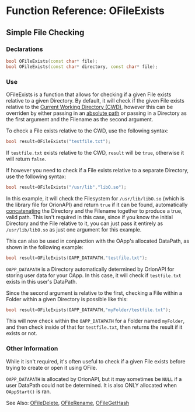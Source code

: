# Function Reference: OFileExists
## Simple File Checking

### Declarations
```cpp
bool OFileExists(const char* file);
bool OFileExists(const char* directory, const char* file);
```
### Use
OFileExists is a function that allows for checking if a given File exists relative to a given Directory.
By default, it will check if the given File exists relative to the [Current Working Directory (CWD)](https://en.wikipedia.org/wiki/Working_directory),
however this can be overriden by either passing in an [absolute path](https://www.lifewire.com/absolute-and-relative-paths-3466467)
or passing in a Directory as the first argument and the Filename as the second argument.

To check a File exists relative to the CWD, use the following syntax:
```cpp
bool result=OFileExists("testfile.txt");
```
If `testfile.txt` exists relative to the CWD, `result` will be `true`, otherwise it will return `false`.

If however you need to check if a File exists relative to a separate Directory, use the following syntax:
```cpp
bool result=OFileExists("/usr/lib","libO.so");
```
In this example, it will check the Filesystem for `/usr/lib/libO.so` (which is the library file for OrionAPI) and return `true` if it can be found,
automatically [concatenating](https://www.thefreedictionary.com/concatenating) the Directory and the Filename together to produce a true, valid path.
This isn't required in this case, since if you know the initial Directory and the File relative to it, you can just pass it entirely as `/usr/lib/libO.so` as just one argument for this example.

This can also be used in conjunction with the OApp's allocated DataPath, as shown in the following example:
```cpp
bool result=OFileExists(OAPP_DATAPATH,"testfile.txt");
```
`OAPP_DATAPATH` is a Directory automatically determined by OrionAPI for storing user data for your OApp. In this case, it will check if `testfile.txt` exists in this user's DataPath.

Since the second argument is relative to the first, checking a File within a Folder within a given Directory is possible like this:
```cpp
bool result=OFileExists(OAPP_DATAPATH,"myFolder/testfile.txt");
```
This will now check within the `OAPP_DATAPATH` for a Folder named `myFolder`, and then check inside of that for `testfile.txt`, then returns the result if it exists or not.

### Other Information
While it isn't required, it's often useful to check if a given File exists before trying to create or open it using OFile.

`OAPP_DATAPATH` is allocated by OrionAPI, but it may sometimes be `NULL` if a user DataPath could not be determined. It is also ONLY allocated when `OAppStart()` is ran.

See Also:
[OFileDelete](https://github.com/RosettaHS/OrionAPI/blob/main/docs/Function%20Reference/OFileDelete.md),
[OFileRename](https://github.com/RosettaHS/OrionAPI/blob/main/docs/Function%20Reference/OFileRename.md),
[OFileGetHash](https://github.com/RosettaHS/OrionAPI/blob/main/docs/Function%20Reference/OFileGetHash.md)